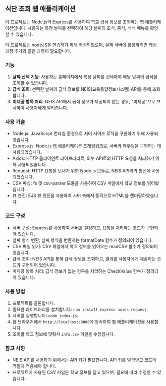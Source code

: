 ## 식단 조회 웹 애플리케이션

이 프로젝트는 Node.js와 Express를 사용하여 학교 급식 정보를 조회하는 웹 애플리케이션입니다. 사용자는 특정 날짜를 선택하여 해당 날짜의 조식, 중식, 석식 메뉴를 확인할 수 있습니다.

이 프로젝트는 nodeJS을 연습하기 위해 작성되었으며, 실제 서버에 활용하려면 캐싱 과정 추가와 같은 과정이 필요합니다.

### 기능

1. **날짜 선택 기능**: 사용자는 홈페이지에서 특정 날짜를 선택하여 해당 날짜의 급식을 조회할 수 있습니다.
2. **급식 조회**: 선택한 날짜의 급식 정보를 NEIS(교육통합정보시스템) API를 통해 조회합니다.
3. **미제공 항목 처리**: NEIS API에서 급식 정보가 제공되지 않는 경우, "미제공"으로 표시하여 사용자에게 알려줍니다.

### 사용 기술

- Node.js: JavaScript 런타임 환경으로 서버 사이드 로직을 구현하기 위해 사용되었습니다.
- Express.js: Node.js 웹 애플리케이션 프레임워크로, 서버와 라우팅을 구현하는 데 사용되었습니다.
- Axios: HTTP 클라이언트 라이브러리로, 외부 API로의 HTTP 요청을 처리하기 위해 사용되었습니다.
- Request: HTTP 요청을 보내기 위한 Node.js 모듈로, NEIS API와의 통신에 사용되었습니다.
- CSV 파싱: fs 및 csv-parser 모듈을 사용하여 CSV 파일에서 학교 정보를 읽어왔습니다.
- 뷰 엔진: EJS 뷰 엔진을 사용하여 서버 측에서 동적으로 HTML을 렌더링하였습니다.

### 코드 구성

- 서버 구성: Express를 사용하여 서버를 설정하고, 요청을 처리하는 코드가 구현되어 있습니다.
- 날짜 형식 변환: 날짜 형식을 변환하는 formatDate 함수가 정의되어 있습니다.
- CSV 파일 읽기: CSV 파일에서 학교 정보를 읽어오는 readCSV 함수가 정의되어 있습니다.
- 급식 조회: NEIS API를 통해 급식 정보를 조회하고, 결과를 사용자에게 제공하는 코드가 구현되어 있습니다.
- 미제공 항목 처리: 급식 정보가 없는 경우를 처리하는 CheckValue 함수가 정의되어 있습니다.

### 사용 방법

1. 프로젝트를 클론합니다.
2. 필요한 라이브러리를 설치합니다: `npm install express axios request`.
3. 서버를 실행합니다: `node index.js`.
4. 웹 브라우저에서 `http://localhost:8000`에 접속하여 웹 애플리케이션을 사용합니다.
5. 조회할 학교 정보에 맞춰서 `info.csv` 파일을 수정합니다.

### 참고 사항

- NEIS API를 사용하기 위해서는 API 키가 필요합니다. API 키를 발급받고 코드에 적절히 적용해야 합니다.
- 프로젝트에 사용된 CSV 파일은 학교 정보를 담고 있으며, 필요에 따라 수정할 수 있습니다.

